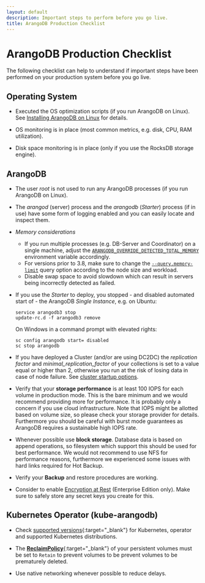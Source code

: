 ```yaml
---
layout: default
description: Important steps to perform before you go live.
title: ArangoDB Production Checklist
---
```

ArangoDB Production Checklist
=============================

The following checklist can help to understand if important steps
have been performed on your production system before you go live.

Operating System
----------------

- Executed the OS optimization scripts (if you run ArangoDB on Linux).
  See [Installing ArangoDB on Linux](installation-linux.html) for details.

- OS monitoring is in place
  (most common metrics, e.g. disk, CPU, RAM utilization).

- Disk space monitoring is in place
  (only if you use the RocksDB storage engine).

ArangoDB
--------

- The user _root_ is not used to run any ArangoDB processes
  (if you run ArangoDB on Linux).

- The _arangod_ (server) process and the _arangodb_ (_Starter_) process
  (if in use) have some form of logging enabled and you can easily
  locate and inspect them.

- *Memory considerations*
  - If you run multiple processes (e.g. DB-Server and Coordinator) on a single
    machine, adjust the [`ARANGODB_OVERRIDE_DETECTED_TOTAL_MEMORY`](programs-arangod-env-vars.html)
    environment variable accordingly.
  - For versions prior to 3.8, make sure to change the
    [`--query.memory-limit`](programs-arangod-query.html#limiting-memory-usage-of-aql-queries)
    query option according to the node size and workload.
  - Disable swap space to avoid slowdown which can result in servers being incorrectly 
    detected as failed.

- If you use the _Starter_ to deploy, you stopped - and disabled
  automated start of - the ArangoDB _Single Instance_, e.g. on Ubuntu:

  ```
  service arangodb3 stop
  update-rc.d -f arangodb3 remove
  ```

  On Windows in a command prompt with elevated rights:

  ```
  sc config arangodb start= disabled
  sc stop arangodb
  ```

- If you have deployed a Cluster (and/or are using DC2DC) the
  _replication factor_  and _minimal_replication_factor_ of your collections
  is set to a value equal or higher than 2, otherwise you run at the risk of
  losing data in case of node failure. See
  [cluster startup options](programs-arangod-cluster.html).

- Verify that your **storage performance** is at least 100 IOPS for each
  volume in production mode. This is the bare minimum and we would recommend
  providing more for performance. It is probably only a concern if you use
  cloud infrastructure. Note that IOPS might be allotted based on volume size,
  so please check your storage provider for details. Furthermore you should
  be careful with burst mode guarantees as ArangoDB requires a sustainable
  high IOPS rate.

- Whenever possible use **block storage**. Database data is based on append
  operations, so filesystem which support this should be used for best
  performance. We would not recommend to use NFS for performance reasons,
  furthermore we experienced some issues with hard links required for
  Hot Backup.

- Verify your **Backup** and restore procedures are working.

- Consider to enable [Encryption at Rest](security-encryption.html)
  (Enterprise Edition only). Make sure to safely store any secret keys you
  create for this.

Kubernetes Operator (kube-arangodb)
-----------------------------------

- Check [supported versions](https://github.com/arangodb/kube-arangodb#production-readiness-state){:target="_blank"}
  for Kubernetes, operator and supported Kubernetes distributions.

- The [**ReclaimPolicy**](https://kubernetes.io/docs/concepts/storage/persistent-volumes/#reclaiming){:target="_blank"}
  of your persistent volumes must be set to `Retain` to prevent volumes
  to be prevent volumes to be prematurely deleted.

- Use native networking whenever possible to reduce delays.
